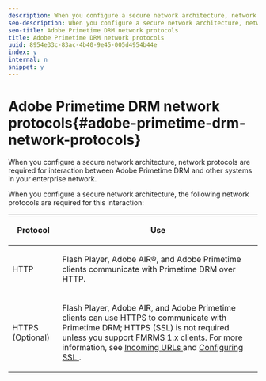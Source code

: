 ```yaml
---
description: When you configure a secure network architecture, network protocols are required for interaction between Adobe Primetime DRM and other systems in your enterprise network.
seo-description: When you configure a secure network architecture, network protocols are required for interaction between Adobe Primetime DRM and other systems in your enterprise network.
seo-title: Adobe Primetime DRM network protocols
title: Adobe Primetime DRM network protocols
uuid: 8954e33c-83ac-4b40-9e45-005d4954b44e
index: y
internal: n
snippet: y
---
```


# Adobe Primetime DRM network protocols{#adobe-primetime-drm-network-protocols}

When you configure a secure network architecture, network protocols are required for interaction between Adobe Primetime DRM and other systems in your enterprise network.

When you configure a secure network architecture, the following network protocols are required for this interaction: 

<table frame="all" colsep="1" rowsep="1" class="+ topic/table adobe-d/table " id="table_itc_33z_n4"> 
 <thead class="- topic/thead "> 
  <tr rowsep="1" class="- topic/row "> 
   <th colname="1" class="- topic/entry entry"> <p class="- topic/p ">Protocol </p> </th> 
   <th colname="2" class="- topic/entry entry"> <p class="- topic/p ">Use </p> </th> 
  </tr> 
 </thead>
 <tbody class="- topic/tbody "> 
  <tr rowsep="1" class="- topic/row "> 
   <td colname="1" class="- topic/entry "> <p class="- topic/p ">HTTP </p> </td> 
   <td colname="2" class="- topic/entry "> <p class="- topic/p ">Flash Player, Adobe AIR®, and Adobe Primetime clients communicate with Primetime DRM over HTTP. </p> </td> 
  </tr> 
  <tr rowsep="0" class="- topic/row "> 
   <td colname="1" class="- topic/entry "> <p class="- topic/p ">HTTPS (Optional) </p> </td> 
   <td colname="2" class="- topic/entry "> <p class="- topic/p ">Flash Player, Adobe AIR, and Adobe Primetime clients can use HTTPS to communicate with Primetime DRM; HTTPS (SSL) is not required unless you support FMRMS 1.x clients. For more information, see <a href="network-topology-firewall-rules-in-urls.md" format="dita" scope="local"> Incoming URLs </a> and <a href="../../secure-deployment-guidelines/overview/network-topology-configuring-ssl.md"> Configuring SSL </a>. </p> </td> 
  </tr> 
 </tbody> 
</table>

